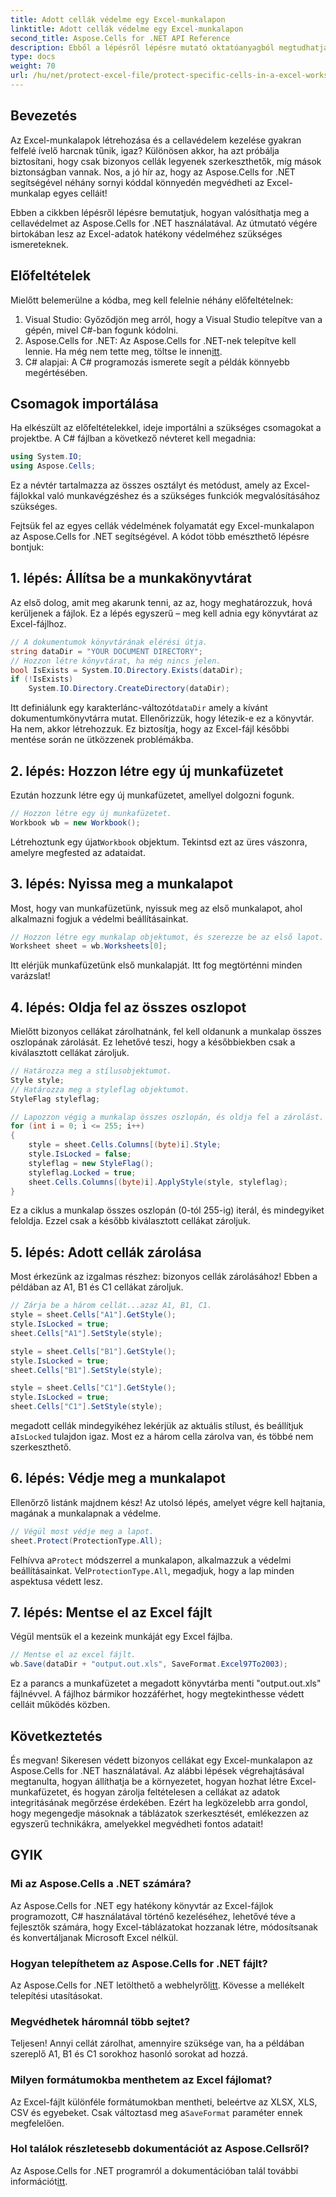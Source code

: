 ```yaml
---
title: Adott cellák védelme egy Excel-munkalapon
linktitle: Adott cellák védelme egy Excel-munkalapon
second_title: Aspose.Cells for .NET API Reference
description: Ebből a lépésről lépésre mutató oktatóanyagból megtudhatja, hogyan védhet meg bizonyos cellákat egy Excel-munkalapon az Aspose.Cells for .NET használatával.
type: docs
weight: 70
url: /hu/net/protect-excel-file/protect-specific-cells-in-a-excel-worksheet/
---
```

## Bevezetés

Az Excel-munkalapok létrehozása és a cellavédelem kezelése gyakran felfelé ívelő harcnak tűnik, igaz? Különösen akkor, ha azt próbálja biztosítani, hogy csak bizonyos cellák legyenek szerkeszthetők, míg mások biztonságban vannak. Nos, a jó hír az, hogy az Aspose.Cells for .NET segítségével néhány sornyi kóddal könnyedén megvédheti az Excel-munkalap egyes celláit!

Ebben a cikkben lépésről lépésre bemutatjuk, hogyan valósíthatja meg a cellavédelmet az Aspose.Cells for .NET használatával. Az útmutató végére birtokában lesz az Excel-adatok hatékony védelméhez szükséges ismereteknek.

## Előfeltételek

Mielőtt belemerülne a kódba, meg kell felelnie néhány előfeltételnek:

1. Visual Studio: Győződjön meg arról, hogy a Visual Studio telepítve van a gépén, mivel C#-ban fogunk kódolni.
2.  Aspose.Cells for .NET: Az Aspose.Cells for .NET-nek telepítve kell lennie. Ha még nem tette meg, töltse le innen[itt](https://releases.aspose.com/cells/net/).
3. C# alapjai: A C# programozás ismerete segít a példák könnyebb megértésében.

## Csomagok importálása

Ha elkészült az előfeltételekkel, ideje importálni a szükséges csomagokat a projektbe. A C# fájlban a következő névteret kell megadnia:

```csharp
using System.IO;
using Aspose.Cells;
```

Ez a névtér tartalmazza az összes osztályt és metódust, amely az Excel-fájlokkal való munkavégzéshez és a szükséges funkciók megvalósításához szükséges.

Fejtsük fel az egyes cellák védelmének folyamatát egy Excel-munkalapon az Aspose.Cells for .NET segítségével. A kódot több emészthető lépésre bontjuk:

## 1. lépés: Állítsa be a munkakönyvtárat

Az első dolog, amit meg akarunk tenni, az az, hogy meghatározzuk, hová kerüljenek a fájlok. Ez a lépés egyszerű – meg kell adnia egy könyvtárat az Excel-fájlhoz.

```csharp
// A dokumentumok könyvtárának elérési útja.
string dataDir = "YOUR DOCUMENT DIRECTORY";
// Hozzon létre könyvtárat, ha még nincs jelen.
bool IsExists = System.IO.Directory.Exists(dataDir);
if (!IsExists)
    System.IO.Directory.CreateDirectory(dataDir);
```
 Itt definiálunk egy karakterlánc-változót`dataDir` amely a kívánt dokumentumkönyvtárra mutat. Ellenőrizzük, hogy létezik-e ez a könyvtár. Ha nem, akkor létrehozzuk. Ez biztosítja, hogy az Excel-fájl későbbi mentése során ne ütközzenek problémákba.

## 2. lépés: Hozzon létre egy új munkafüzetet

Ezután hozzunk létre egy új munkafüzetet, amellyel dolgozni fogunk.

```csharp
// Hozzon létre egy új munkafüzetet.
Workbook wb = new Workbook();
```
 Létrehoztunk egy újat`Workbook` objektum. Tekintsd ezt az üres vászonra, amelyre megfested az adataidat.

## 3. lépés: Nyissa meg a munkalapot

Most, hogy van munkafüzetünk, nyissuk meg az első munkalapot, ahol alkalmazni fogjuk a védelmi beállításainkat.

```csharp
// Hozzon létre egy munkalap objektumot, és szerezze be az első lapot.
Worksheet sheet = wb.Worksheets[0];
```
Itt elérjük munkafüzetünk első munkalapját. Itt fog megtörténni minden varázslat!

## 4. lépés: Oldja fel az összes oszlopot

Mielőtt bizonyos cellákat zárolhatnánk, fel kell oldanunk a munkalap összes oszlopának zárolását. Ez lehetővé teszi, hogy a későbbiekben csak a kiválasztott cellákat zároljuk.

```csharp
// Határozza meg a stílusobjektumot.
Style style;
// Határozza meg a styleflag objektumot.
StyleFlag styleflag;

// Lapozzon végig a munkalap összes oszlopán, és oldja fel a zárolást.
for (int i = 0; i <= 255; i++)
{
    style = sheet.Cells.Columns[(byte)i].Style;
    style.IsLocked = false;
    styleflag = new StyleFlag();
    styleflag.Locked = true;
    sheet.Cells.Columns[(byte)i].ApplyStyle(style, styleflag);
}
```
Ez a ciklus a munkalap összes oszlopán (0-tól 255-ig) iterál, és mindegyiket feloldja. Ezzel csak a később kiválasztott cellákat zároljuk.

## 5. lépés: Adott cellák zárolása

Most érkezünk az izgalmas részhez: bizonyos cellák zárolásához! Ebben a példában az A1, B1 és C1 cellákat zároljuk.

```csharp
// Zárja be a három cellát...azaz A1, B1, C1.
style = sheet.Cells["A1"].GetStyle();
style.IsLocked = true;
sheet.Cells["A1"].SetStyle(style);

style = sheet.Cells["B1"].GetStyle();
style.IsLocked = true;
sheet.Cells["B1"].SetStyle(style);

style = sheet.Cells["C1"].GetStyle();
style.IsLocked = true;
sheet.Cells["C1"].SetStyle(style);
```
 megadott cellák mindegyikéhez lekérjük az aktuális stílust, és beállítjuk a`IsLocked` tulajdon igaz. Most ez a három cella zárolva van, és többé nem szerkeszthető.

## 6. lépés: Védje meg a munkalapot

Ellenőrző listánk majdnem kész! Az utolsó lépés, amelyet végre kell hajtania, magának a munkalapnak a védelme.

```csharp
// Végül most védje meg a lapot.
sheet.Protect(ProtectionType.All);
```
 Felhívva a`Protect` módszerrel a munkalapon, alkalmazzuk a védelmi beállításainkat. Vel`ProtectionType.All`, megadjuk, hogy a lap minden aspektusa védett lesz.

## 7. lépés: Mentse el az Excel fájlt

Végül mentsük el a kezeink munkáját egy Excel fájlba.

```csharp
// Mentse el az excel fájlt.
wb.Save(dataDir + "output.out.xls", SaveFormat.Excel97To2003);
```
Ez a parancs a munkafüzetet a megadott könyvtárba menti "output.out.xls" fájlnévvel. A fájlhoz bármikor hozzáférhet, hogy megtekinthesse védett celláit működés közben.

## Következtetés

És megvan! Sikeresen védett bizonyos cellákat egy Excel-munkalapon az Aspose.Cells for .NET használatával. Az alábbi lépések végrehajtásával megtanulta, hogyan állíthatja be a környezetet, hogyan hozhat létre Excel-munkafüzetet, és hogyan zárolja feltételesen a cellákat az adatok integritásának megőrzése érdekében. Ezért ha legközelebb arra gondol, hogy megengedje másoknak a táblázatok szerkesztését, emlékezzen az egyszerű technikákra, amelyekkel megvédheti fontos adatait!

## GYIK

### Mi az Aspose.Cells a .NET számára?  
Az Aspose.Cells for .NET egy hatékony könyvtár az Excel-fájlok programozott, C# használatával történő kezeléséhez, lehetővé téve a fejlesztők számára, hogy Excel-táblázatokat hozzanak létre, módosítsanak és konvertáljanak Microsoft Excel nélkül.

### Hogyan telepíthetem az Aspose.Cells for .NET fájlt?  
 Az Aspose.Cells for .NET letölthető a webhelyről[itt](https://releases.aspose.com/cells/net/). Kövesse a mellékelt telepítési utasításokat.

### Megvédhetek háromnál több sejtet?  
Teljesen! Annyi cellát zárolhat, amennyire szüksége van, ha a példában szereplő A1, B1 és C1 sorokhoz hasonló sorokat ad hozzá.

### Milyen formátumokba menthetem az Excel fájlomat?  
Az Excel-fájlt különféle formátumokban mentheti, beleértve az XLSX, XLS, CSV és egyebeket. Csak változtasd meg a`SaveFormat` paraméter ennek megfelelően.

### Hol találok részletesebb dokumentációt az Aspose.Cellsről?  
 Az Aspose.Cells for .NET programról a dokumentációban talál további információt[itt](https://reference.aspose.com/cells/net/).